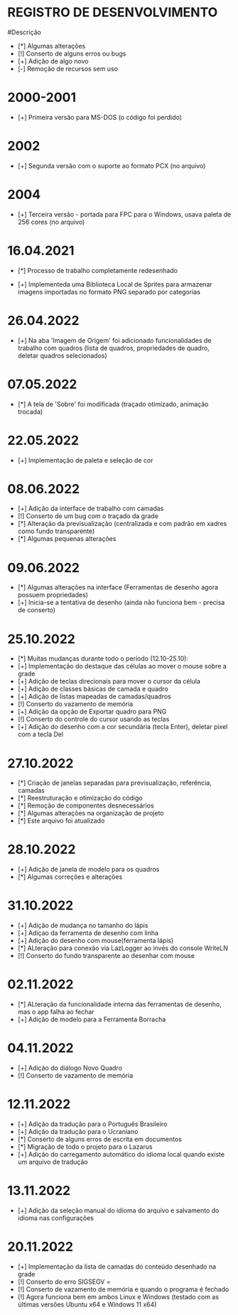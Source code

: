 REGISTRO DE DESENVOLVIMENTO	
=======

#Descrição
- [*] Algumas alterações
- [!] Conserto de alguns erros ou bugs
- [+] Adição de algo novo
- [-] Remoção de recursos sem uso

2000-2001
=
- [+] Primeira versão para MS-DOS (o código foi perdido)

2002
=
- [+] Segunda versão com o suporte ao formato PCX (no arquivo)

2004
=
- [+] Terceira versão - portada para FPC para o Windows, usava paleta de 256 cores (no arquivo)

16.04.2021
=
- [*] Processo de trabalho completamente redesenhado

- [+] Implementeda uma Biblioteca Local de Sprites para armazenar imagens importadas no formato PNG separado por categorias

26.04.2022
=

- [+] Na aba 'Imagem de Origem' foi adicionado funcionalidades de trabalho com quadros (lista de quadros, propriedades de quadro,  deletar quadros selecionados)

07.05.2022
=
- [*] A tela de 'Sobre' foi modificada (traçado otimizado, animação trocada)

22.05.2022
=
- [+] Implementação de paleta e seleção de cor

08.06.2022
=
- [+] Adição da interface de trabalho com camadas
- [!] Conserto de um bug com o traçado da grade
- [*] Alteração da previsualização (centralizada e com padrão em xadres como fundo transparente)
- [*] Algumas pequenas alterações

09.06.2022
=
- [*] Algumas alterações na interface (Ferramentas de desenho agora possuem propriedades)
- [+] Inicia-se a tentativa de desenho (ainda não funciona bem - precisa de conserto)

25.10.2022
=
- [*] Muitas mudanças durante todo o período (12.10-25.10):
- [+] Implementação do destaque das células ao mover o mouse sobre a grade
- [+] Adição de teclas direcionais para mover o cursor da célula
- [+] Adição de classes básicas de camada e quadro
- [+] Adição de listas mapeadas de camadas/quadros
- [!] Conserto do vazamento de memória
- [+] Adição da opção de Exportar quadro para PNG
- [!] Conserto do controle do cursor usando as teclas
- [+] Adição do desenho com a cor secundária (tecla Enter), deletar pixel com a tecla Del

27.10.2022
=
- [*] Criação de janelas separadas para previsualização, referência, camadas
- [*] Reestruturação e otimização do código
- [*] Remoção de componentes desnecessários
- [*] Algumas alterações na organização de projeto
- [*] Este arquivo foi atualizado

28.10.2022
=
- [+] Adição de janela de modelo para os quadros
- [*] Algumas correções e alterações

31.10.2022
=
- [+] Adição de mudança no tamanho do lápis
- [+] Adiçao da ferramenta de desenho com linha
- [+] Adição do desenho com mouse(ferramenta lápis)
- [*] ALteração para conexão via LazLogger ao invés do console WriteLN
- [!] Conserto do fundo transparente ao desenhar com mouse

02.11.2022
=
- [*] ALteração da funcionalidade interna das ferramentas de desenho, mas o app falha ao fechar
- [+] Adição de modelo para a Ferramenta Borracha

04.11.2022
=
- [+] Adição do diálogo Novo Quadro
- [!] Conserto de vazamento de memória

12.11.2022
=
- [+] Adição da tradução para o Português Brasileiro
- [+] Adição da tradução para o Ucraniano
- [*] Conserto de alguns erros de escrita em documentos
- [*] Migração de todo o projeto para o Lazarus
- [+] Adição do carregamento automático do idioma local quando existe um arquivo de tradução 

13.11.2022
=
- [+] Adição da seleção manual do idioma do arquivo e salvamento do idioma nas configurações

20.11.2022
=
- [+] Implementação da lista de camadas do conteúdo desenhado na grade
- [!] Conserto do erro SIGSEGV
=
- [!] Conserto de vazamento de memória e  quando o programa é fechado
- [!] Agora funciona bem em ambos Linux e Windows (testado com as últimas versões Ubuntu x64 e Windows 11 x64)
